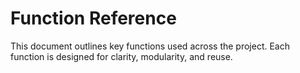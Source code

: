 # Function Reference

This document outlines key functions used across the project. Each function is designed for clarity, modularity, and reuse.

